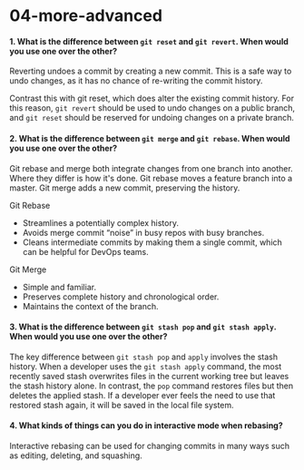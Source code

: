# 04-more-advanced
#### 1. What is the difference between `git reset` and `git revert`. When would you use one over the other?
Reverting undoes a commit by creating a new commit. This is a safe way to undo changes, as it has no chance of re-writing the commit history.


Contrast this with git reset, which does alter the existing commit history. For this reason, `git revert` should be used to undo changes on a public branch, and `git reset` should be reserved for undoing changes on a private branch.

#### 2. What is the difference between `git merge` and `git rebase`. When would you use one over the other?
Git rebase and merge both integrate changes from one branch into another. Where they differ is how it's done. Git rebase moves a feature branch into a master. Git merge adds a new commit, preserving the history.

Git Rebase
- Streamlines a potentially complex history.
- Avoids merge commit “noise” in busy repos with busy branches.
- Cleans intermediate commits by making them a single commit, which can be helpful for DevOps teams.


Git Merge
- Simple and familiar.
- Preserves complete history and chronological order.
- Maintains the context of the branch.

#### 3. What is the difference between `git stash pop` and `git stash apply`. When would you use one over the other?
The key difference between `git stash pop` and `apply` involves the stash history.
When a developer uses the `git stash apply` command, the most recently saved stash overwrites files in the current working tree but leaves the stash history alone.
In contrast, the `pop` command restores files but then deletes the applied stash. If a developer ever feels the need to use that restored stash again, it will be saved in the local file system.

#### 4. What kinds of things can you do in interactive mode when rebasing?
Interactive rebasing can be used for changing commits in many ways such as editing, deleting, and squashing.
